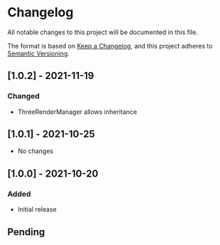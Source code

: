 # Changelog
All notable changes to this project will be documented in this file.

The format is based on [Keep a Changelog](https://keepachangelog.com/en/1.0.0/),
and this project adheres to [Semantic Versioning](https://semver.org/spec/v2.0.0.html).

## [1.0.2] - 2021-11-19
### Changed
- ThreeRenderManager allows inheritance

## [1.0.1] - 2021-10-25
- No changes

## [1.0.0] - 2021-10-20
### Added
- Initial release

## Pending

